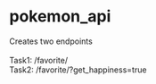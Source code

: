 # pokemon_api

Creates two endpoints<br>
<br>
Task1: /favorite/<br>
Task2: /favorite/?get_happiness=true
